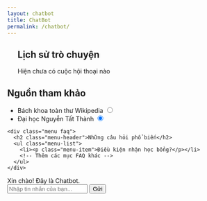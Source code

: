 ```yaml
---
layout: chatbot
title: ChatBot
permalink: /chatbot/
---
```


<div class="chatbot-container">
  <div class="drawer-left">
    <div class="menu">
      <ul class="menu-list">
        <h2 class="menu-header">Lịch sử trò chuyện</h2>
        <p class="menu-subtext">Hiện chưa có cuộc hội thoại nào</p>
      </ul>
    </div>
  </div>

  <div class="drawer-right">
    <div class="menu">
      <h2 class="menu-header">Nguồn tham khảo</h2>
      <ul class="menu-list">
        <li>
          <label class="label">
            <span class="label-text">Bách khoa toàn thư Wikipedia</span>
            <input type="radio" name="radio-10" class="radio" value="wiki">
          </label>
        </li>
        <li>
          <label class="label">
            <span class="label-text">Đại học Nguyễn Tất Thành</span>
            <input type="radio" name="radio-10" class="radio" value="nttu" checked>
          </label>
        </li>
      </ul>
    </div>

    <div class="menu faq">
      <h2 class="menu-header">Những câu hỏi phổ biến</h2>
      <ul class="menu-list">
        <li><p class="menu-item">Điều kiện nhận học bổng?</p></li>
        <!-- Thêm các mục FAQ khác -->
      </ul>
    </div>
  </div>

  <div class="chat-area">
    <div id="output" class="chat-output">
      <div class="chat-message bot-message">Xin chào! Đây là Chatbot.</div>
    </div>
    <div class="input-area">
      <input type="text" id="user-input" placeholder="Nhập tin nhắn của bạn...">
      <button id="send-button">Gửi</button>
    </div>
  </div>
</div>
